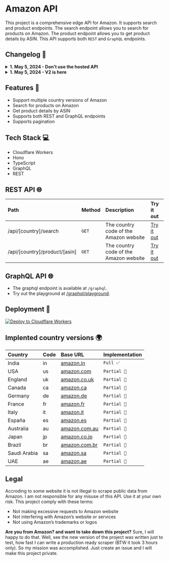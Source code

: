 # Amazon API

This project is a comprehensive edge API for Amazon. It supports search and product endpoints. The search endpoint allows you to search for products on Amazon. The product endpoint allows you to get product details by ASIN. This API supports both `REST` and `GraphQL` endpoints.

## Changelog 🔔

<details>
<summary><strong>1. May 5, 2024 - Don't use the hosted API</strong></summary>

Please don't use the hosted API. Deploy your own instance of the project. The hosted API is for demonstration purposes only. The hosted API may be taken down at any time.

</details>

<details>
<summary><strong>1. May 5, 2024 - V2 is here</strong></summary>

I rewrite the full project from scratch. The new version is written in TypeScript and uses Cloudflare Workers. This version is faster and more reliable and also supports GraphQL.

Changes:

- Rewrite the full project in TypeScript
- Used Hono
- Add GraphQL support
- Add support for multiple country versions of Amazon
- Add support for pagination

Cheers 🎉

</details>

## Features 📖

- Support multiple country versions of Amazon
- Search for products on Amazon
- Get product details by ASIN
- Supports both REST and GraphQL endpoints
- Supports pagination

## Tech Stack 💻

- Cloudflare Workers
- Hono
- TypeScript
- GraphQL
- REST

## REST API 🌐

| Path                          | Method | Description                            | Try it out                                                                               |
| :---------------------------- | :----- | :------------------------------------- | :--------------------------------------------------------------------------------------- |
| /api/[country]/search         | `GET`  | The country code of the Amazon website | [Try it out](https://amazon-api.tprojects.workers.dev/api/in/search?query=iphone&page=1) |
| /api/[country]/product/[asin] | `GET`  | The country code of the Amazon website | [Try it out](https://amazon-api.tprojects.workers.dev/api/in/product/B0CVL69Y27)         |

## GraphQL API 🌐

- The graphql endpoint is available at `/graphql`.
- Try out the playground at [/graphql/playground](https://amazon-api.tprojects.workers.dev/graphql/playground).

## Deployment 🚀

[![Deploy to Cloudflare Workers](https://deploy.workers.cloudflare.com/button)](https://deploy.workers.cloudflare.com/?url=https://github.com/tuhinpal/amazon-api)

## Implented country versions 🌍

| Country      | Code | Base URL                                   | Implementation |
| :----------- | :--- | :----------------------------------------- | :------------- |
| India        | in   | [amazon.in](https://www.amazon.in)         | `Full ✅`      |
| USA          | us   | [amazon.com](https://www.amazon.com)       | `Partial 🚧`   |
| England      | uk   | [amazon.co.uk](https://www.amazon.co.uk)   | `Partial 🚧`   |
| Canada       | ca   | [amazon.ca](https://www.amazon.ca)         | `Partial 🚧`   |
| Germany      | de   | [amazon.de](https://www.amazon.de)         | `Partial 🚧`   |
| France       | fr   | [amazon.fr](https://www.amazon.fr)         | `Partial 🚧`   |
| Italy        | it   | [amazon.it](https://www.amazon.it)         | `Partial 🚧`   |
| España       | es   | [amazon.es](https://www.amazon.es)         | `Partial 🚧`   |
| Australia    | au   | [amazon.com.au](https://www.amazon.com.au) | `Partial 🚧`   |
| Japan        | jp   | [amazon.co.jp](https://www.amazon.co.jp)   | `Partial 🚧`   |
| Brazil       | br   | [amazon.com.br](https://www.amazon.com.br) | `Partial 🚧`   |
| Saudi Arabia | sa   | [amazon.sa](https://www.amazon.sa)         | `Partial 🚧`   |
| UAE          | ae   | [amazon.ae](https://www.amazon.ae)         | `Partial 🚧`   |

## Legal

Accroding to some website it is not illegal to scrape public data from Amazon. I am not responsible for any misuse of this API. Use it at your own risk. This project comply with these terms:

- Not making excessive requests to Amazon website
- Not interfering with Amazon’s website or services
- Not using Amazon’s trademarks or logos

**Are you from Amazon? and want to take down this project?** Sure, I will happy to do that. Well, see the new version of the project was written just to test, how fast I can write a production ready scraper (BTW it took 3 hours only). So my mission was accomplished. Just create an issue and I will make this project private.
